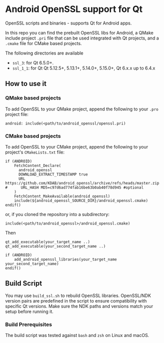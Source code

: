 # Android OpenSSL support for Qt
OpenSSL scripts and binaries - supports Qt for Android apps.

In this repo you can find the prebuilt OpenSSL libs for Android, a QMake include project `.pri` file that can be used integrated with Qt projects, and a `.cmake` file for CMake based projects.

The following directories are available
* `ssl_3`: for Qt 6.5.0+.
* `ssl_1_1`: for Qt Qt 5.12.5+, 5.13.1+, 5.14.0+, 5.15.0+, Qt 6.x.x up to 6.4.x

## How to use it
### QMake based projects
To add OpenSSL to your QMake project, append the following to your `.pro` project file:

```
android: include(<path/to/android_openssl/openssl.pri)
```

### CMake based projects
To add OpenSSL to your CMake project, append the following to your project's `CMakeLists.txt` file:

```
if (ANDROID)
    FetchContent_Declare(
      android_openssl
      DOWNLOAD_EXTRACT_TIMESTAMP true
      URL https://github.com/KDAB/android_openssl/archive/refs/heads/master.zip
#      URL_HASH MD5=c97d6ad774fab16be63b0ab40f78d945 #optional
    )
    FetchContent_MakeAvailable(android_openssl)
    include(${android_openssl_SOURCE_DIR}/android_openssl.cmake)
endif()
```
or, if you cloned the repository into a subdirectory:

```
include(<path/to/android_openssl>/android_openssl.cmake)
```

Then

```
qt_add_executable(your_target_name ..)
qt_add_executable(your_second_target_name ..)

if (ANDROID)
    add_android_openssl_libraries(your_target_name your_second_target_name)
endif()

```

## Build Script

You may use `build_ssl.sh` to rebuild OpenSSL libraries. OpenSSL/NDK version
pairs are predefined in the script to ensure compatibility with specific Qt
versions. Make sure the NDK paths and versions match your setup before running
it.

### Build Prerequisites

The build script was tested against `bash` and `zsh` on Linux and macOS.
